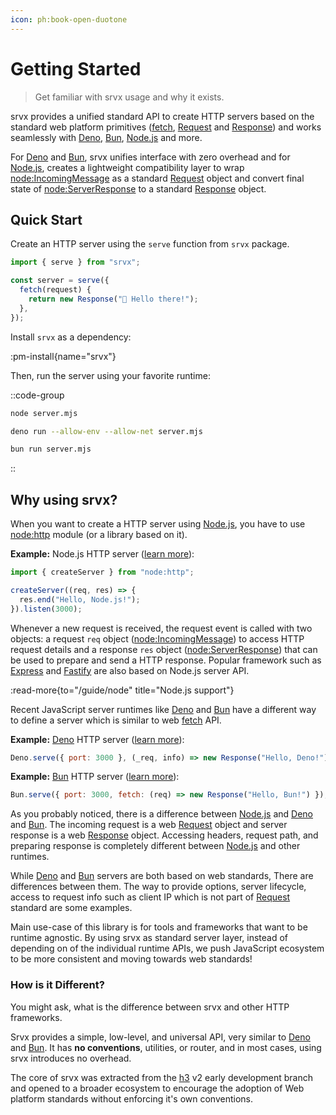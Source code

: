 ```yaml
---
icon: ph:book-open-duotone
---
```


# Getting Started

> Get familiar with srvx usage and why it exists.

srvx provides a unified standard API to create HTTP servers based on the standard web platform primitives ([fetch][fetch], [Request][Request] and [Response][Response]) and works seamlessly with [Deno][Deno], [Bun][Bun], [Node.js][Node.js] and more.

For [Deno][Deno] and [Bun][Bun], srvx unifies interface with zero overhead and for [Node.js][Node.js], creates a lightweight compatibility layer to wrap [node:IncomingMessage][IncomingMessage] as a standard [Request][Request] object and convert final state of [node:ServerResponse][ServerResponse] to a standard [Response][Response] object.

## Quick Start

Create an HTTP server using the `serve` function from `srvx` package.

```js [server.mjs]
import { serve } from "srvx";

const server = serve({
  fetch(request) {
    return new Response("👋 Hello there!");
  },
});
```

Install `srvx` as a dependency:

:pm-install{name="srvx"}

Then, run the server using your favorite runtime:

::code-group

```bash [node]
node server.mjs
```

```bash [deno]
deno run --allow-env --allow-net server.mjs
```

```bash [bun]
bun run server.mjs
```

::

## Why using srvx?

When you want to create a HTTP server using [Node.js][Node.js], you have to use [node:http](https://nodejs.org/api/http.html) module (or a library based on it).

**Example:** Node.js HTTP server ([learn more](https://nodejs.org/en/learn/getting-started/introduction-to-nodejs)):

```js
import { createServer } from "node:http";

createServer((req, res) => {
  res.end("Hello, Node.js!");
}).listen(3000);
```

Whenever a new request is received, the request event is called with two objects: a request `req` object ([node:IncomingMessage][IncomingMessage]) to access HTTP request details and a response `res` object ([node:ServerResponse][ServerResponse]) that can be used to prepare and send a HTTP response. Popular framework such as [Express](https://expressjs.com/) and [Fastify](https://fastify.dev/) are also based on Node.js server API.

:read-more{to="/guide/node" title="Node.js support"}

Recent JavaScript server runtimes like [Deno][Deno] and [Bun][Bun] have a different way to define a server which is similar to web [fetch][fetch] API.

**Example:** [Deno][Deno] HTTP server ([learn more](https://docs.deno.com/api/deno/~/Deno.serve)):

```js
Deno.serve({ port: 3000 }, (_req, info) => new Response("Hello, Deno!"));
```

**Example:** [Bun][Bun] HTTP server ([learn more](https://bun.sh/docs/api/http)):

```js
Bun.serve({ port: 3000, fetch: (req) => new Response("Hello, Bun!") });
```

As you probably noticed, there is a difference between [Node.js][Node.js] and [Deno][Deno] and [Bun][Bun]. The incoming request is a web [Request][Request] object and server response is a web [Response][Response] object. Accessing headers, request path, and preparing response is completely different between [Node.js][Node.js] and other runtimes.

While [Deno][Deno] and [Bun][Bun] servers are both based on web standards, There are differences between them. The way to provide options, server lifecycle, access to request info such as client IP which is not part of [Request][Request] standard are some examples.

Main use-case of this library is for tools and frameworks that want to be runtime agnostic. By using srvx as standard server layer, instead of depending on of the individual runtime APIs, we push JavaScript ecosystem to be more consistent and moving towards web standards!

### How is it Different?

You might ask, what is the difference between srvx and other HTTP frameworks.

Srvx provides a simple, low-level, and universal API, very similar to [Deno][Deno] and [Bun][Bun]. It has **no conventions**, utilities, or router, and in most cases, using srvx introduces no overhead.

The core of srvx was extracted from the [h3](https://h3.dev/) v2 early development branch and opened to a broader ecosystem to encourage the adoption of Web platform standards without enforcing it's own conventions.

[Deno]: https://deno.com/
[Bun]: https://bun.sh/
[Node.js]: https://nodejs.org/
[fetch]: https://developer.mozilla.org/en-US/docs/Web/API/Fetch_API
[Request]: https://developer.mozilla.org/en-US/docs/Web/API/Request
[Response]: https://developer.mozilla.org/en-US/docs/Web/API/Response
[IncomingMessage]: https://nodejs.org/api/http.html#http_class_http_incomingmessage
[ServerResponse]: https://nodejs.org/api/http.html#http_class_http_serverresponse
